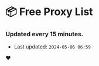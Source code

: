 # :package: Free Proxy List
### Updated every 15 minutes.

- Last updated: `2024-05-06 06:59`

:heart:
